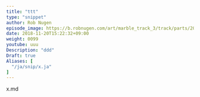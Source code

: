 ```yaml
---
title: "ttt"
type: "snippet"
author: Rob Nugen
episode_image: https://b.robnugen.com/art/marble_track_3/track/parts/2018_sep_22_demo_outer_spiral.jpg
date: 2018-11-20T15:22:32+09:00
weight: 0099
youtube: uuu
Description: "ddd"
Draft: true
Aliases: [
  "/ja/snip/x.ja"
]
---
```


x.md
